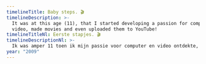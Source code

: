 ```yaml
---
timelineTitle: Baby steps. 🎬
timelineDescription: >-
  It was at this age (11), that I started developing a passion for computers and
  video, made movies and even uploaded them to YouTube!
timelineTitleNl: Eerste stapjes. 🎬
timelineDescriptionNl: >-
  Ik was amper 11 toen ik mijn passie voor computer en video ontdekte, filmpjes maakte en ze al op YouTube zette!
year: "2009"
---
```

